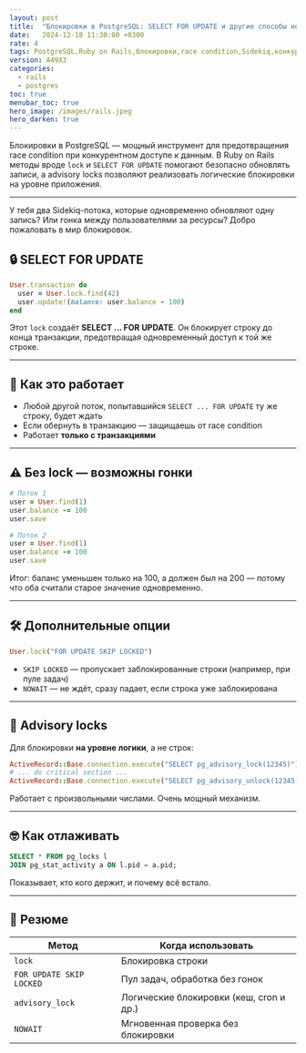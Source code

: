 ```yaml
---
layout: post
title:  "Блокировки в PostgreSQL: SELECT FOR UPDATE и другие способы не словить race condition"
date:   2024-12-18 11:30:00 +0300
rate: 4
tags: PostgreSQL,Ruby on Rails,блокировки,race condition,Sidekiq,конкурентный доступ
version: A49X3
categories:
  - rails
  - postgres
toc: true
menubar_toc: true
hero_image: /images/rails.jpeg
hero_darken: true
---
```

Блокировки в PostgreSQL — мощный инструмент для предотвращения race condition при конкурентном доступе к данным. В Ruby on Rails методы вроде `lock` и `SELECT FOR UPDATE` помогают безопасно обновлять записи, а advisory locks позволяют реализовать логические блокировки на уровне приложения.

---
У тебя два Sidekiq-потока, которые одновременно обновляют одну запись? Или гонка между пользователями за ресурсы? Добро пожаловать в мир блокировок.

## 🔒 SELECT FOR UPDATE

```ruby
User.transaction do
  user = User.lock.find(42)
  user.update!(balance: user.balance - 100)
end
````

Этот `lock` создаёт **SELECT ... FOR UPDATE**.
Он блокирует строку до конца транзакции, предотвращая одновременный доступ к той же строке.

---

## 🧬 Как это работает

* Любой другой поток, попытавшийся `SELECT ... FOR UPDATE` ту же строку, будет ждать
* Если обернуть в транзакцию — защищаешь от race condition
* Работает **только с транзакциями**

---

## ⚠️ Без lock — возможны гонки

```ruby
# Поток 1
user = User.find(1)
user.balance -= 100
user.save

# Поток 2
user = User.find(1)
user.balance -= 100
user.save
```

Итог: баланс уменьшен только на 100, а должен был на 200 — потому что оба считали старое значение одновременно.

---

## 🛠 Дополнительные опции

```ruby
User.lock("FOR UPDATE SKIP LOCKED")
```

* `SKIP LOCKED` — пропускает заблокированные строки (например, при пуле задач)
* `NOWAIT` — не ждёт, сразу падает, если строка уже заблокирована

---

## 🧱 Advisory locks

Для блокировки **на уровне логики**, а не строк:

```ruby
ActiveRecord::Base.connection.execute("SELECT pg_advisory_lock(12345)")
# ... do critical section ...
ActiveRecord::Base.connection.execute("SELECT pg_advisory_unlock(12345)")
```

Работает с произвольными числами. Очень мощный механизм.

---

## 🤓 Как отлаживать

```sql
SELECT * FROM pg_locks l
JOIN pg_stat_activity a ON l.pid = a.pid;
```

Показывает, кто кого держит, и почему всё встало.

---

## 📌 Резюме

| Метод                    | Когда использовать                      |
| ------------------------ | --------------------------------------- |
| `lock`                   | Блокировка строки                       |
| `FOR UPDATE SKIP LOCKED` | Пул задач, обработка без гонок          |
| `advisory_lock`          | Логические блокировки (кеш, cron и др.) |
| `NOWAIT`                 | Мгновенная проверка без блокировки      |
